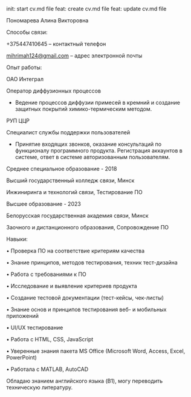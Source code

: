 init: start cv.md file
feat: create cv.md file
feat: update cv.md file

Пономарева Алина Викторовна

Способы связи:

+375447410645 – контактный телефон

mihrimah124@gmail.com – адрес электронной почты

Опыт работы:

ОАО Интеграл

Оператор диффузионных процессов

- Ведение процессов диффузии примесей в кремний и создание защитных покрытий химико-термическим методом.
  
РУП ЦЦР

Специалист службы поддержки пользователей

- Принятие входящих звонков, оказание консультаций по функционалу программного продукта. Регистрация аккаунтов в системе, ответ в системе авторизованным пользователям.
  
Среднее специальное образование - 2018

Высший государственный колледж связи, Минск

Инжиниринга и технологий связи, Тестирование ПО

Высшее образование - 2023

Белорусская государственная академия связи, Минск

Заочного и дистанционного образования, Сопровождение ПО

Навыки:

•	Проверка ПО на соответствие критериям качества

•	Знание принципов, методов тестирования, техник тест-дизайна

•	Работа с требованиями к ПО

•	Исследование и выявление критериев продукта

•	Создание тестовой документации (тест-кейсы, чек-листы)

•	Знание основ и принципов тестирования веб- и мобильных приложений

•	UI/UX тестирование

•	Работа c HTML, CSS, JavaScript

•	Уверенные знания пакета MS Office (Microsoft Word, Access, Excel, PowerPoint)

•	Работала с MATLAB, AutoCAD

Обладаю знанием английского языка (B1), могу переводить техническую литературу. 

